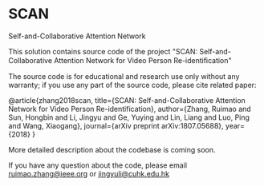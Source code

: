 # SCAN
Self-and-Collaborative Attention Network

This solution contains source code of the project "SCAN: Self-and-Collaborative Attention Network for Video Person Re-identiﬁcation" 

The source code is for educational and research use only without any warranty; if you use any part of the source code, please cite related paper:

@article{zhang2018scan,
  title={SCAN: Self-and-Collaborative Attention Network for Video Person Re-identification},
  author={Zhang, Ruimao and Sun, Hongbin and Li, Jingyu and Ge, Yuying and Lin, Liang and Luo, Ping and Wang, Xiaogang},
  journal={arXiv preprint arXiv:1807.05688},
  year={2018}
}

More detailed description about the codebase is coming soon.


If you have any question about the code, please email ruimao.zhang@ieee.org or jingyuli@cuhk.edu.hk
